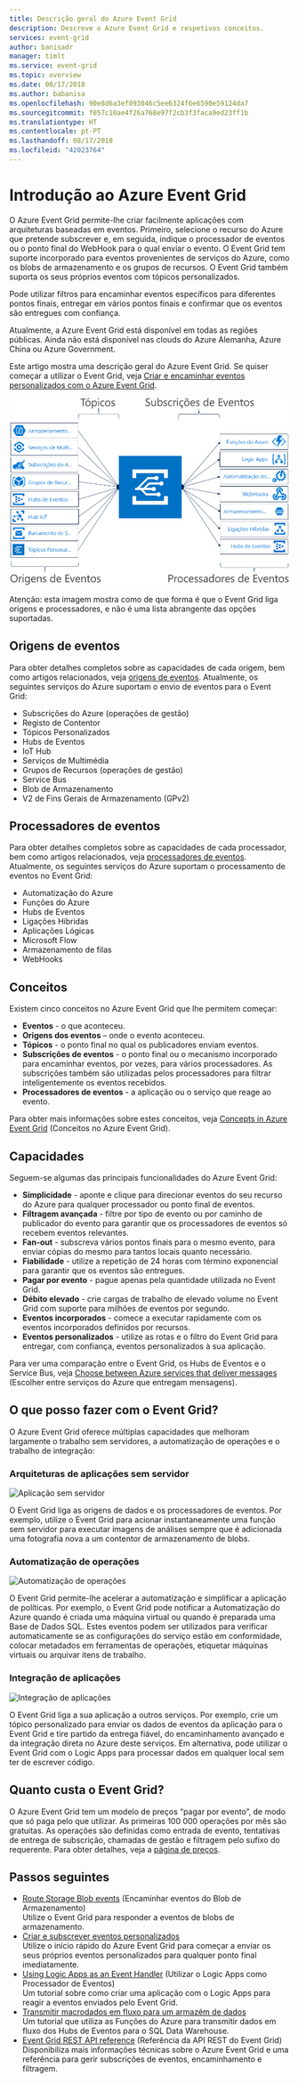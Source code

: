 ```yaml
---
title: Descrição geral do Azure Event Grid
description: Descreve o Azure Event Grid e respetivos conceitos.
services: event-grid
author: banisadr
manager: timlt
ms.service: event-grid
ms.topic: overview
ms.date: 08/17/2018
ms.author: babanisa
ms.openlocfilehash: 90e8d6a3ef093046c5ee6324f6e6590e59124da7
ms.sourcegitcommit: f057c10ae4f26a768e97f2cb3f3faca9ed23ff1b
ms.translationtype: HT
ms.contentlocale: pt-PT
ms.lasthandoff: 08/17/2018
ms.locfileid: "42023764"
---
```

# <a name="an-introduction-to-azure-event-grid"></a>Introdução ao Azure Event Grid

O Azure Event Grid permite-lhe criar facilmente aplicações com arquiteturas baseadas em eventos. Primeiro, selecione o recurso do Azure que pretende subscrever e, em seguida, indique o processador de eventos ou o ponto final do WebHook para o qual enviar o evento. O Event Grid tem suporte incorporado para eventos provenientes de serviços do Azure, como os blobs de armazenamento e os grupos de recursos. O Event Grid também suporta os seus próprios eventos com tópicos personalizados. 

Pode utilizar filtros para encaminhar eventos específicos para diferentes pontos finais, entregar em vários pontos finais e confirmar que os eventos são entregues com confiança.

Atualmente, a Azure Event Grid está disponível em todas as regiões públicas. Ainda não está disponível nas clouds do Azure Alemanha, Azure China ou Azure Government.

Este artigo mostra uma descrição geral do Azure Event Grid. Se quiser começar a utilizar o Event Grid, veja [Criar e encaminhar eventos personalizados com o Azure Event Grid](custom-event-quickstart.md). 

![Modelo funcional do Event Grid](./media/overview/functional-model.png)

Atenção: esta imagem mostra como de que forma é que o Event Grid liga origens e processadores, e não é uma lista abrangente das opções suportadas.

## <a name="event-sources"></a>Origens de eventos

Para obter detalhes completos sobre as capacidades de cada origem, bem como artigos relacionados, veja [origens de eventos](event-sources.md). Atualmente, os seguintes serviços do Azure suportam o envio de eventos para o Event Grid:

* Subscrições do Azure (operações de gestão)
* Registo de Contentor
* Tópicos Personalizados
* Hubs de Eventos
* IoT Hub
* Serviços de Multimédia
* Grupos de Recursos (operações de gestão)
* Service Bus
* Blob de Armazenamento
* V2 de Fins Gerais de Armazenamento (GPv2)

## <a name="event-handlers"></a>Processadores de eventos

Para obter detalhes completos sobre as capacidades de cada processador, bem como artigos relacionados, veja [processadores de eventos](event-handlers.md). Atualmente, os seguintes serviços do Azure suportam o processamento de eventos no Event Grid: 

* Automatização do Azure
* Funções do Azure
* Hubs de Eventos
* Ligações Híbridas
* Aplicações Lógicas
* Microsoft Flow
* Armazenamento de filas
* WebHooks

## <a name="concepts"></a>Conceitos

Existem cinco conceitos no Azure Event Grid que lhe permitem começar:

* **Eventos** - o que aconteceu.
* **Origens dos eventos** – onde o evento aconteceu.
* **Tópicos** - o ponto final no qual os publicadores enviam eventos.
* **Subscrições de eventos** - o ponto final ou o mecanismo incorporado para encaminhar eventos, por vezes, para vários processadores. As subscrições também são utilizadas pelos processadores para filtrar inteligentemente os eventos recebidos.
* **Processadores de eventos** - a aplicação ou o serviço que reage ao evento.

Para obter mais informações sobre estes conceitos, veja [Concepts in Azure Event Grid](concepts.md) (Conceitos no Azure Event Grid).

## <a name="capabilities"></a>Capacidades

Seguem-se algumas das principais funcionalidades do Azure Event Grid:

* **Simplicidade** - aponte e clique para direcionar eventos do seu recurso do Azure para qualquer processador ou ponto final de eventos.
* **Filtragem avançada** - filtre por tipo de evento ou por caminho de publicador do evento para garantir que os processadores de eventos só recebem eventos relevantes.
* **Fan-out** - subscreva vários pontos finais para o mesmo evento, para enviar cópias do mesmo para tantos locais quanto necessário.
* **Fiabilidade** - utilize a repetição de 24 horas com término exponencial para garantir que os eventos são entregues.
* **Pagar por evento** - pague apenas pela quantidade utilizada no Event Grid.
* **Débito elevado** - crie cargas de trabalho de elevado volume no Event Grid com suporte para milhões de eventos por segundo.
* **Eventos incorporados** - comece a executar rapidamente com os eventos incorporados definidos por recursos.
* **Eventos personalizados** - utilize as rotas e o filtro do Event Grid para entregar, com confiança, eventos personalizados à sua aplicação.

Para ver uma comparação entre o Event Grid, os Hubs de Eventos e o Service Bus, veja [Choose between Azure services that deliver messages](compare-messaging-services.md) (Escolher entre serviços do Azure que entregam mensagens).

## <a name="what-can-i-do-with-event-grid"></a>O que posso fazer com o Event Grid?

O Azure Event Grid oferece múltiplas capacidades que melhoram largamente o trabalho sem servidores, a automatização de operações e o trabalho de integração: 

### <a name="serverless-application-architectures"></a>Arquiteturas de aplicações sem servidor

![Aplicação sem servidor](./media/overview/serverless_web_app.png)

O Event Grid liga as origens de dados e os processadores de eventos. Por exemplo, utilize o Event Grid para acionar instantaneamente uma função sem servidor para executar imagens de análises sempre que é adicionada uma fotografia nova a um contentor de armazenamento de blobs. 

### <a name="ops-automation"></a>Automatização de operações

![Automatização de operações](./media/overview/Ops_automation.png)

O Event Grid permite-lhe acelerar a automatização e simplificar a aplicação de políticas. Por exemplo, o Event Grid pode notificar a Automatização do Azure quando é criada uma máquina virtual ou quando é preparada uma Base de Dados SQL. Estes eventos podem ser utilizados para verificar automaticamente se as configurações do serviço estão em conformidade, colocar metadados em ferramentas de operações, etiquetar máquinas virtuais ou arquivar itens de trabalho.

### <a name="application-integration"></a>Integração de aplicações

![Integração de aplicações](./media/overview/app_integration.png)

O Event Grid liga a sua aplicação a outros serviços. Por exemplo, crie um tópico personalizado para enviar os dados de eventos da aplicação para o Event Grid e tire partido da entrega fiável, do encaminhamento avançado e da integração direta no Azure deste serviços. Em alternativa, pode utilizar o Event Grid com o Logic Apps para processar dados em qualquer local sem ter de escrever código. 

## <a name="how-much-does-event-grid-cost"></a>Quanto custa o Event Grid?

O Azure Event Grid tem um modelo de preços “pagar por evento”, de modo que só paga pelo que utilizar. As primeiras 100 000 operações por mês são gratuitas. As operações são definidas como entrada de evento, tentativas de entrega de subscrição, chamadas de gestão e filtragem pelo sufixo do requerente. Para obter detalhes, veja a [página de preços](https://azure.microsoft.com/pricing/details/event-grid/).

## <a name="next-steps"></a>Passos seguintes

* [Route Storage Blob events](../storage/blobs/storage-blob-event-quickstart.md?toc=%2fazure%2fevent-grid%2ftoc.json) (Encaminhar eventos do Blob de Armazenamento)  
  Utilize o Event Grid para responder a eventos de blobs de armazenamento.
* [Criar e subscrever eventos personalizados](custom-event-quickstart.md)  
  Utilize o início rápido do Azure Event Grid para começar a enviar os seus próprios eventos personalizados para qualquer ponto final imediatamente.
* [Using Logic Apps as an Event Handler](monitor-virtual-machine-changes-event-grid-logic-app.md) (Utilizar o Logic Apps como Processador de Eventos)  
  Um tutorial sobre como criar uma aplicação com o Logic Apps para reagir a eventos enviados pelo Event Grid.
* [Transmitir macrodados em fluxo para um armazém de dados](event-grid-event-hubs-integration.md)  
  Um tutorial que utiliza as Funções do Azure para transmitir dados em fluxo dos Hubs de Eventos para o SQL Data Warehouse.
* [Event Grid REST API reference](/rest/api/eventgrid) (Referência da API REST do Event Grid)  
  Disponibiliza mais informações técnicas sobre o Azure Event Grid e uma referência para gerir subscrições de eventos, encaminhamento e filtragem.